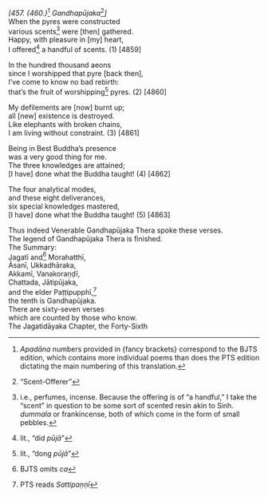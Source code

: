 *\[457. {460.}*[^1] *Gandhapūjaka*[^2]*\]*  
When the pyres were constructed  
various scents[^3] were \[then\] gathered.  
Happy, with pleasure in \[my\] heart,  
I offered[^4] a handful of scents. (1) \[4859\]

In the hundred thousand aeons  
since I worshipped that pyre \[back then\],  
I’ve come to know no bad rebirth:  
that’s the fruit of worshipping[^5] pyres. (2) \[4860\]

My defilements are \[now\] burnt up;  
all \[new\] existence is destroyed.  
Like elephants with broken chains,  
I am living without constraint. (3) \[4861\]

Being in Best Buddha’s presence  
was a very good thing for me.  
The three knowledges are attained;  
\[I have\] done what the Buddha taught! (4) \[4862\]

The four analytical modes,  
and these eight deliverances,  
six special knowledges mastered,  
\[I have\] done what the Buddha taught! (5) \[4863\]

Thus indeed Venerable Gandhapūjaka Thera spoke these verses.  
The legend of Gandhapūjaka Thera is finished.  
The Summary:  
Jagatī and[^6] Morahatthī,  
Āsanī, Ukkadhāraka,  
Akkamī, Vanakoraṇḍī,  
Chattada, Jātipūjaka,  
and the elder Paṭṭipupphī,[^7]  
the tenth is Gandhapūjaka.  
There are sixty-seven verses  
which are counted by those who know.  
The Jagatidāyaka Chapter, the Forty-Sixth  
[^1]: *Apadāna* numbers provided in {fancy brackets} correspond to the
    BJTS edition, which contains more individual poems than does the PTS
    edition dictating the main numbering of this translation.  
[^2]: “Scent-Offerer”  
[^3]: i.e., perfumes, incense. Because the offering is of “a handful,” I
    take the “scent” in question to be some sort of scented resin akin
    to Sinh. *dummala* or frankincense, both of which come in the form
    of small pebbles.  
[^4]: lit., “did *pūjā*”  
[^5]: lit., “dong *pūjā*”  
[^6]: BJTS omits *ca*  
[^7]: PTS reads *Sattipaṇṇī*
